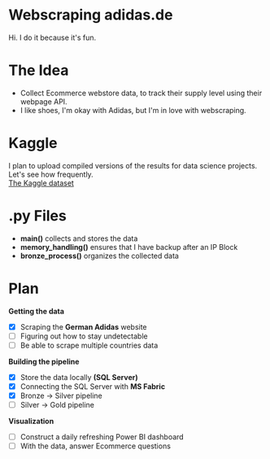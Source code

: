 # Webscraping adidas.de
Hi. I do it because it's fun.
# The Idea
* Collect Ecommerce webstore data, to track their supply level using their webpage API.  
* I like shoes, I'm okay with Adidas, but I'm in love with webscraping.

# Kaggle
I plan to upload compiled versions of the results for data science projects.  
Let's see how frequently.  
[The Kaggle dataset](https://pages.github.com/](https://www.kaggle.com/datasets/tamsnd/adidas-webstore-shoe-data/))
# .py Files
* **main()** collects and stores the data
* **memory_handling()** ensures that I have backup after an IP Block
* **bronze_process()** organizes the collected data

# Plan
**Getting the data**
- [x] Scraping the **German Adidas** website
- [ ] Figuring out how to stay undetectable
- [ ] Be able to scrape multiple countries data

**Building the pipeline**
- [x] Store the data locally **(SQL Server)**
- [x] Connecting the SQL Server with **MS Fabric**
- [x] Bronze -> Silver pipeline
- [ ] Silver -> Gold pipeline

**Visualization**
- [ ] Construct a daily refreshing Power BI dashboard
- [ ] With the data, answer Ecommerce questions
